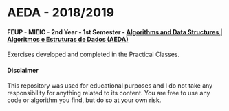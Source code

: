 # AEDA - 2018/2019
#### FEUP - MIEIC - 2nd Year - 1st Semester - [Algorithms and Data Structures | Algoritmos e Estruturas de Dados (AEDA)](https://sigarra.up.pt/feup/pt/ucurr_geral.ficha_uc_view?pv_ocorrencia_id=368697)

Exercises developed and completed in the Practical Classes.

#### Disclaimer
This repository was used for educational purposes and I do not take any responsibility for anything related to its content. You are free to use any code or algorithm you find, but do so at your own risk.
